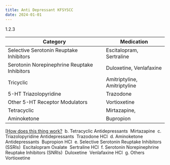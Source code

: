 ```yaml
---
title: Anti Depressant KFSYSCC
date: 2024-01-01
---
```

1.2.3 


Category | Medication
--- | ---
Selective Serotonin Reuptake Inhibitors | Escitalopram, Sertraline
Serotonin Norepinephrine Reuptake Inhibitors | Duloxetine, Venlafaxine
Tricyclic | Amitriptyline, Amitriptyline
5-HT Triazolopyridine | Trazodone
Other 5-HT Receptor Modulators | Vortioxetine
Tetracyclic |  Mirtazapine, 
Aminoketone | Bupropion
[[How does this thing work?](simplenote://note/013c4ec1c8b1494e9bb9674f20adca96)
         b. Tetracyclic Antidepressants
             Mirtazapine
         c. Triazolopyridine Antidepressants
             Trazodone HCl
         d. Aminoketone Antidepressants
             Bupropion HCl
         e. Selective Serotonin Reuptake Inhibitors (SSRIs)
             Escitalopram Oxalate
             Sertraline HCl
         f. Serotonin Norepinephrine Reuptake Inhibitors (SNRIs)
             Duloxetine
             Venlafaxine HCl
         g. Others
             Vortioxetine
